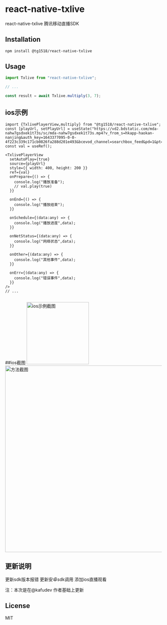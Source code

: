 # react-native-txlive

react-native-txlive 腾讯移动直播SDK

## Installation

```sh
npm install @tg1518/react-native-txlive
```

## Usage

```js
import Txlive from "react-native-txlive";

// ...

const result = await Txlive.multiply(3, 7);
```

## ios示例

```tsx
import {TxlivePlayerView,multiply} from "@tg1518/react-native-txlive";
const [playUrl, setPlayUrl] = useState("https://vd2.bdstatic.com/mda-nahw7gsdxek1t73s/sc/mda-nahw7gsdxek1t73s.mp4?v_from_s=hkapp-haokan-nanjing&auth_key=1643377095-0-0-4f223c339c171cb0826fa288d201e493&bcevod_channel=searchbox_feed&pd=1&pt=3&logid=0495420516&vid=8198127163253506873&abtest=100534_1");
const val = useRef();

<TxlivePlayerView
  setAutoPlay={true}
  source={playUrl}
  style={{ width: 400, height: 200 }}
  ref={val}
  onPrepare={() => {
    console.log("播放准备");
    // val.play(true)
  }}

  onEnd={() => {
    console.log("播放结束");
  }}

  onSchedule={(data:any) => {
    console.log("播放进度",data);
  }}

  onNetStatus={(data:any) => {
    console.log("网络状态",data);
  }}

  onOther={(data:any) => {
    console.log("其他事件",data);
  }}

  onErr={(data:any) => {
    console.log("错误事件",data);
  }}
/>
// ...


```
##ios截图
<img src="https://os-c1.ccwtech.net/ck1/uploads/t2QSXC/{21CA47C4-0245-6A32-.jpg" width="200" alt="ios示例截图"/><br/>
<img src="https://os-c1.ccwtech.net/ck1/uploads/3C28Eg/image.png" width="600" alt="方法截图"/><br/>

## 更新说明
更新sdk版本报错
更新安卓sdk调用
添加ios直播观看

注：本次是在@kafudev 作者基础上更新

## License

MIT

